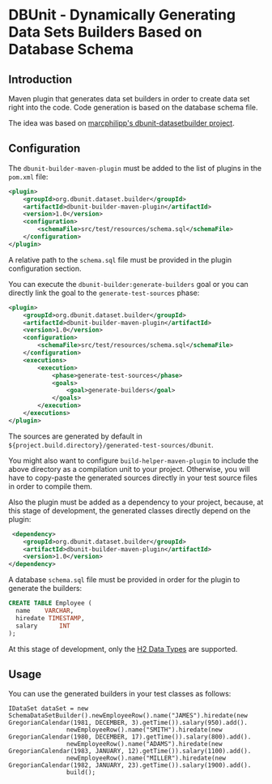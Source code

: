 # DBUnit - Dynamically Generating Data Sets Builders Based on Database Schema

## Introduction

Maven plugin that generates data set builders in order to create data set right into the code.
Code generation is based on the database schema file.

The idea was based on
[marcphilipp's dbunit-datasetbuilder project](https://github.com/marcphilipp/dbunit-datasetbuilder).

## Configuration

The `dbunit-builder-maven-plugin` must be added to the list of plugins in the `pom.xml` file:
```xml
<plugin>
    <groupId>org.dbunit.dataset.builder</groupId>
    <artifactId>dbunit-builder-maven-plugin</artifactId>
    <version>1.0</version>
    <configuration>
        <schemaFile>src/test/resources/schema.sql</schemaFile>
    </configuration>
</plugin>
```
A relative path to the `schema.sql` file must be provided in the plugin configuration section.

You can execute the `dbunit-builder:generate-builders` goal or you can directly link the goal to the `generate-test-sources` phase:
```xml
<plugin>
    <groupId>org.dbunit.dataset.builder</groupId>
    <artifactId>dbunit-builder-maven-plugin</artifactId>
    <version>1.0</version>
    <configuration>
        <schemaFile>src/test/resources/schema.sql</schemaFile>
    </configuration>
    <executions>
        <execution>
            <phase>generate-test-sources</phase>
            <goals>
                <goal>generate-builders</goal>
            </goals>
        </execution>
    </executions>
</plugin>
```


The sources are generated by default in `${project.build.directory}/generated-test-sources/dbunit`.

You might also want to configure `build-helper-maven-plugin` to include the above directory as a compilation unit to your project. Otherwise, you will have to copy-paste the generated sources
directly in your test source files in order to compile them.

Also the plugin must be added as a dependency to your project, because, at this stage of development, the generated classes directly depend on the plugin:
```xml
 <dependency>
    <groupId>org.dbunit.dataset.builder</groupId>
    <artifactId>dbunit-builder-maven-plugin</artifactId>
    <version>1.0</version>
</dependency>
```


A database `schema.sql` file must be provided in order for the plugin to generate the builders:
```sql
CREATE TABLE Employee (
  name    VARCHAR,
  hiredate TIMESTAMP,
  salary      INT
);
```
At this stage of development, only the [H2 Data Types](http://www.h2database.com/html/datatypes.html) are supported.

## Usage
You can use the generated builders in your test classes as follows:
```
IDataSet dataSet = new SchemaDataSetBuilder().newEmployeeRow().name("JAMES").hiredate(new GregorianCalendar(1981, DECEMBER, 3).getTime()).salary(950).add().
                newEmployeeRow().name("SMITH").hiredate(new GregorianCalendar(1980, DECEMBER, 17).getTime()).salary(800).add().
                newEmployeeRow().name("ADAMS").hiredate(new GregorianCalendar(1983, JANUARY, 12).getTime()).salary(1100).add().
                newEmployeeRow().name("MILLER").hiredate(new GregorianCalendar(1982, JANUARY, 23).getTime()).salary(1900).add().
                build();
```